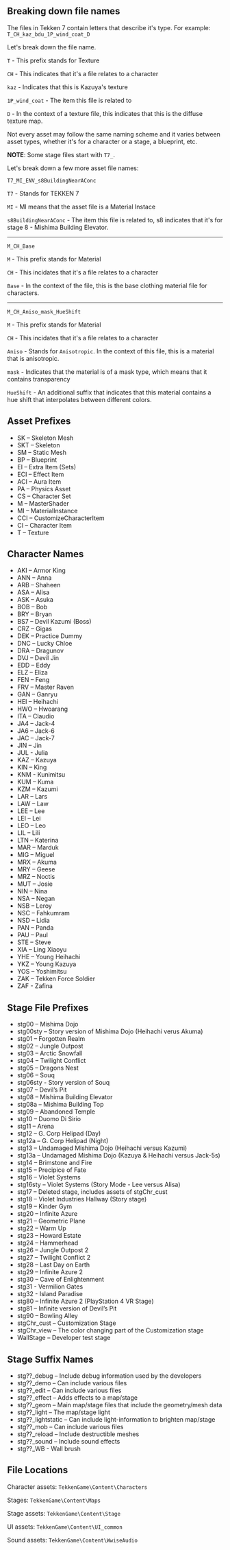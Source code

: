 ## Breaking down file names
The files in Tekken 7 contain letters that describe it's type. For example:
`T_CH_kaz_bdu_1P_wind_coat_D`

Let's break down the file name.

`T` - This prefix stands for Texture

`CH` - This indicates that it's a file relates to a character

`kaz` - Indicates that this is Kazuya's texture

`1P_wind_coat` - The item this file is related to

`D` - In the context of a texture file, this indicates that this is the diffuse texture map.

Not every asset may follow the same naming scheme and it varies between asset types, whether it's for a character or a stage, a blueprint, etc.

**NOTE**: Some stage files start with `T7_`.

Let's break down a few more asset file names:

`T7_MI_ENV_s8BuildingNearAConc`

`T7` - Stands for TEKKEN 7

`MI` - MI means that the asset file is a Material Instace

`s8BuildingNearAConc` - The item this file is related to, s8 indicates that it's for stage 8 - Mishima Building Elevator.

---

`M_CH_Base`

`M` - This prefix stands for Material

`CH` - This incidates that it's a file relates to a character

`Base` - In the context of the file, this is the base clothing material file for characters.

---

`M_CH_Aniso_mask_HueShift`

`M` - This prefix stands for Material

`CH` - This incidates that it's a file relates to a character

`Aniso` - Stands for `Anisotropic`. In the context of this file, this is a material that is anisotropic.

`mask` - Indicates that the material is of a mask type, which means that it contains transparency

`HueShift` - An additional suffix that indicates that this material contains a hue shift that interpolates between different colors.

## Asset Prefixes
 - SK – Skeleton Mesh
 - SKT – Skeleton
 - SM – Static Mesh
 - BP – Blueprint
 - EI – Extra Item (Sets)
 - ECI – Effect Item
 - ACI – Aura Item
 - PA – Physics Asset
 - CS – Character Set
 - M – MasterShader
 - MI – MaterialInstance
 - CCI – CustomizeCharacterItem
 - CI – Character Item
 - T – Texture

## Character Names

 - AKI – Armor King
 - ANN – Anna
 - ARB – Shaheen
 - ASA – Alisa
 - ASK – Asuka
 - BOB – Bob
 - BRY – Bryan
 - BS7 – Devil Kazumi (Boss)
 - CRZ – Gigas
 - DEK – Practice Dummy
 - DNC – Lucky Chloe
 - DRA – Dragunov
 - DVJ – Devil Jin
 - EDD – Eddy
 - ELZ – Eliza
 - FEN – Feng
 - FRV – Master Raven
 - GAN – Ganryu
 - HEI – Heihachi
 - HWO – Hwoarang
 - ITA – Claudio
 - JA4 – Jack-4
 - JA6 – Jack-6
 - JAC – Jack-7
 - JIN – Jin
 - JUL - Julia
 - KAZ – Kazuya
 - KIN – King
 - KNM - Kunimitsu
 - KUM – Kuma
 - KZM – Kazumi
 - LAR – Lars
 - LAW – Law
 - LEE – Lee
 - LEI – Lei
 - LEO – Leo
 - LIL – Lili
 - LTN – Katerina
 - MAR – Marduk
 - MIG – Miguel
 - MRX – Akuma
 - MRY – Geese
 - MRZ – Noctis
 - MUT – Josie
 - NIN – Nina
 - NSA – Negan
 - NSB – Leroy
 - NSC – Fahkumram
 - NSD – Lidia
 - PAN – Panda
 - PAU – Paul
 - STE – Steve
 - XIA – Ling Xiaoyu
 - YHE – Young Heihachi
 - YKZ – Young Kazuya
 - YOS – Yoshimitsu
 - ZAK – Tekken Force Soldier
 - ZAF - Zafina

## Stage File Prefixes

 - stg00 – Mishima Dojo
 - stg00sty – Story version of Mishima Dojo (Heihachi verus Akuma)
 - stg01 – Forgotten Realm
 - stg02 – Jungle Outpost
 - stg03 – Arctic Snowfall
 - stg04 – Twilight Conflict
 - stg05 – Dragons Nest
 - stg06 – Souq
 - stg06sty - Story version of Souq
 - stg07 – Devil’s Pit
 - stg08 – Mishima Building Elevator
 - stg08a – Mishima Building Top
 - stg09 – Abandoned Temple
 - stg10 – Duomo Di Sirio
 - stg11 – Arena
 - stg12 – G. Corp Helipad (Day)
 - stg12a – G. Corp Helipad (Night)
 - stg13 – Undamaged Mishima Dojo (Heihachi versus Kazumi)
 - stg13a – Undamaged Mishima Dojo (Kazuya & Heihachi versus Jack-5s)
 - stg14 – Brimstone and Fire
 - stg15 – Precipice of Fate
 - stg16 – Violet Systems
 - stg16sty – Violet Systems (Story Mode - Lee versus Alisa)
 - stg17 – Deleted stage, includes assets of stgChr_cust
 - stg18 – Violet Industries Hallway (Story stage)
 - stg19 – Kinder Gym
 - stg20 – Infinite Azure
 - stg21 – Geometric Plane
 - stg22 – Warm Up
 - stg23 – Howard Estate
 - stg24 – Hammerhead
 - stg26 – Jungle Outpost 2
 - stg27 – Twilight Conflict 2
 - stg28 – Last Day on Earth
 - stg29 – Infinite Azure 2
 - stg30 – Cave of Enlightenment
 - stg31 - Vermilion Gates
 - stg32 - Island Paradise
 - stg80 – Infinite Azure 2 (PlayStation 4 VR Stage)
 - stg81 – Infinite version of Devil’s Pit
 - stg90 – Bowling Alley
 - stgChr_cust – Customization Stage
 - stgChr_view – The color changing part of the Customization stage
 - WallStage – Developer test stage

## Stage Suffix Names
 - stg??_debug – Include debug information used by the developers
 - stg??_demo – Can include various files
 - stg??_edit – Can include various files
 - stg??_effect – Adds effects to a map/stage
 - stg??_geom – Main map/stage files that include the geometry/mesh data
 - stg??_light – The map/stage light
 - stg??_lightstatic – Can include light-information to brighten map/stage
 - stg??_mob – Can include various files
 - stg??_reload – Include destructible meshes
 - stg??_sound – Include sound effects
 - stg??_WB - Wall brush

## File Locations
Character assets: `TekkenGame\Content\Characters`

Stages: `TekkenGame\Content\Maps`

Stage assets: `TekkenGame\Content\Stage`

UI assets: `TekkenGame\Content\UI_common`

Sound assets: `TekkenGame\Content\WwiseAudio`